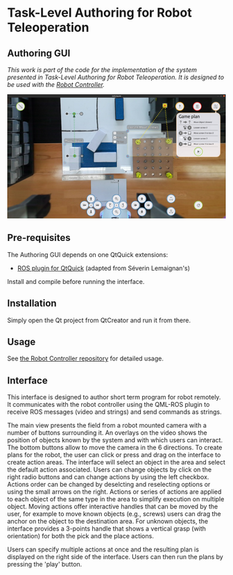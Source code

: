 Task-Level Authoring for Robot Teleoperation
============================================
Authoring GUI
-------------



*This work is part of the code for the implementation of the system presented in  Task-Level Authoring for Robot Teleoperation. It is designed to be used with the
[Robot Controller](https://github.com/emmanuel-senft/authoring-ros/tree/study).*

![Screenshot of the interface](docs/gui.png)


Pre-requisites
--------------

The Authoring GUI depends on one QtQuick extensions:

- [ROS plugin for QtQuick](https://github.com/emmanuel-senft/ros-qml-plugin)
(adapted from Séverin Lemaignan's)

Install and compile before running the interface.

Installation
------------

Simply open the Qt project from QtCreator and run it from there.

Usage
-----

See [the Robot Controller repository](https://github.com/emmanuel-senft/authoring-ros/tree/study) for detailed usage.

Interface
---------

This interface is designed to author short term program for robot remotely. It communicates with the robot controller using the QML-ROS plugin to receive ROS messages (video and strings) and send commands as strings.

The main view presents the field from a robot mounted camera with a number of buttons surrounding it. An overlays on the video shows the position of objects known by the system and with which users can interact. The bottom buttons allow to move the camera in the 6 directions. To create plans for the robot, the user can click or press and drag on the interface to create action areas. The interface will select an object in the area and select the default action associated. Users can change objects by click on the right radio buttons and can change actions by using the left checkbox. Actions order can be changed by deselcting and reselecting options or using the small arrows on the right. Actions or series of actions are applied to each object of the same type in the area to simplify execution on multiple object. Moving actions offer interactive handles that can be moved by the user, for example to move known objects (e.g., screws) users can drag the anchor on the object to the destination area. For unknown objects, the interface provides a 3-points handle that shows a vertical grasp (with orientation) for both the pick and the place actions.

Users can specify multiple actions at once and the resulting plan is displayed on the right side of the interface. Users can then run the plans by pressing the 'play' button.